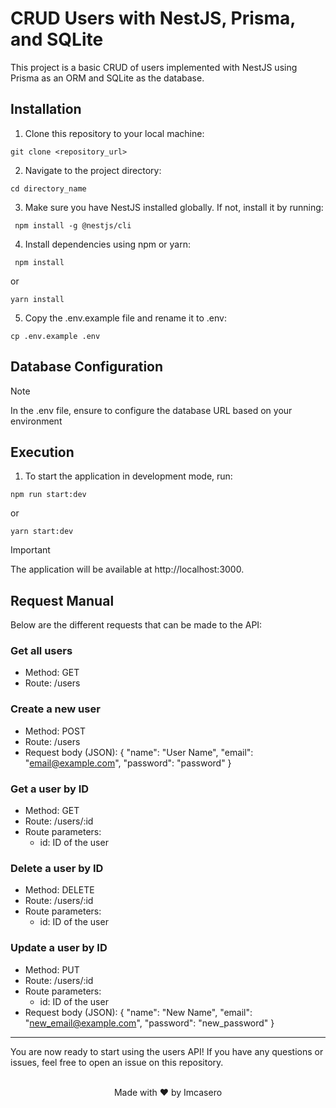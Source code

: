 # CRUD Users with NestJS, Prisma, and SQLite

This project is a basic CRUD of users implemented with NestJS using Prisma as an ORM and SQLite as the database.

## Installation

1. Clone this repository to your local machine:

```console
git clone <repository_url>
```

2. Navigate to the project directory:

```console
cd directory_name
```

3. Make sure you have NestJS installed globally. If not, install it by running:

```console
 npm install -g @nestjs/cli
```

4. Install dependencies using npm or yarn:

```console
 npm install
```

or

```console
yarn install
```

5. Copy the .env.example file and rename it to .env:

```console
cp .env.example .env
```

## Database Configuration

> [!NOTE]  
> In the .env file, ensure to configure the database URL based on your environment

## Execution

1. To start the application in development mode, run:

```console
npm run start:dev
```

or

```console
yarn start:dev
```

> [!IMPORTANT]
> The application will be available at http://localhost:3000.

## Request Manual

Below are the different requests that can be made to the API:

### Get all users

- Method: GET
- Route: /users

### Create a new user

- Method: POST
- Route: /users
- Request body (JSON):
  {
  "name": "User Name",
  "email": "email@example.com",
  "password": "password"
  }

### Get a user by ID

- Method: GET
- Route: /users/:id
- Route parameters:
  - id: ID of the user

### Delete a user by ID

- Method: DELETE
- Route: /users/:id
- Route parameters:
  - id: ID of the user

### Update a user by ID

- Method: PUT
- Route: /users/:id
- Route parameters:
  - id: ID of the user
- Request body (JSON):
  {
  "name": "New Name",
  "email": "new_email@example.com",
  "password": "new_password"
  }

---

You are now ready to start using the users API! If you have any questions or issues, feel free to open an issue on this repository.

<br>

<center>
Made with ❤️ by Imcasero
<center>
